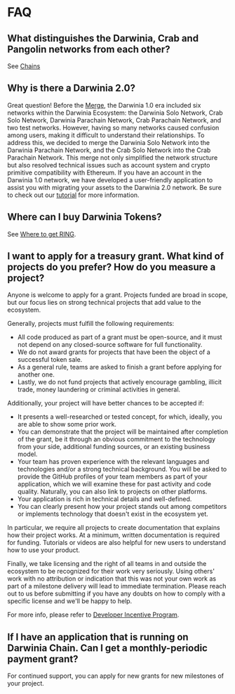 # FAQ

## What distinguishes the Darwinia, Crab and Pangolin networks from each other?

See [Chains](../build/getting-started/networks/overview.md) 

## Why is there a Darwinia 2.0?

Great question! Before the [Merge](https://medium.com/darwinianetwork/darwinia-2-0-merge-overview-96af96d668aa), the Darwinia 1.0 era included six networks within the Darwinia Ecosystem: the Darwinia Solo Network, Crab Solo Network, Darwinia Parachain Network, Crab Parachain Network, and two test networks. However, having so many networks caused confusion among users, making it difficult to understand their relationships. To address this, we decided to merge the Darwinia Solo Network into the Darwinia Parachain Network, and the Crab Solo Network into the Crab Parachain Network. This merge not only simplified the network structure but also resolved technical issues such as account system and crypto primitive compatibility with Ethereum. If you have an account in the Darwinia 1.0 network, we have developed a user-friendly application to assist you with migrating your assets to the Darwinia 2.0 network. Be sure to check out our [tutorial](../community/guide/migration/generate-account.md) for more information.

## Where can I buy Darwinia Tokens?

See [Where to get RING](https://darwinia.network/#/get-ring).

## I want to apply for a treasury grant. What kind of projects do you prefer? How do you measure a project?

Anyone is welcome to apply for a grant. Projects funded are broad in scope, but our focus lies on strong technical projects that add value to the ecosystem.

Generally, projects must fulfill the following requirements:

- All code produced as part of a grant must be open-source, and it must not depend on any closed-source software for full functionality.
- We do not award grants for projects that have been the object of a successful token sale.
- As a general rule, teams are asked to finish a grant before applying for another one.
- Lastly, we do not fund projects that actively encourage gambling, illicit trade, money laundering or criminal activities in general.

Additionally, your project will have better chances to be accepted if:

- It presents a well-researched or tested concept, for which, ideally, you are able to show some prior work.
- You can demonstrate that the project will be maintained after completion of the grant, be it through an obvious commitment to the technology from your side, additional funding sources, or an existing business model.
- Your team has proven experience with the relevant languages and technologies and/or a strong technical background. You will be asked to provide the GitHub profiles of your team members as part of your application, which we will examine these for past activity and code quality. Naturally, you can also link to projects on other platforms.
- Your application is rich in technical details and well-defined.
- You can clearly present how your project stands out among competitors or implements technology that doesn't exist in the ecosystem yet.

In particular, we require all projects to create documentation that explains how their project works. At a minimum, written documentation is required for funding. Tutorials or videos are also helpful for new users to understand how to use your product.

Finally, we take licensing and the right of all teams in and outside the ecosystem to be recognized for their work very seriously. Using others' work with no attribution or indication that this was not your own work as part of a milestone delivery will lead to immediate termination. Please reach out to us before submitting if you have any doubts on how to comply with a specific license and we'll be happy to help.

For more info, please refer to [Developer Incentive Program](../community/overview.md#community-collaboration).

## If I have an application that is running on Darwinia Chain. Can I get a monthly-periodic payment grant?

For continued support, you can apply for new grants for new milestones of your project.